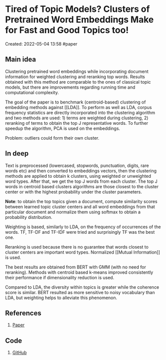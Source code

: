 # Tired of Topic Models? Clusters of Pretrained Word Embeddings Make for Fast and Good Topics too!
Created: 2022-05-04 13:58
#paper

## Main idea

Clustering pretrained word embeddings while incorporating document information for weighted clustering and reranking top words. Results obtained with this method are comparable to the ones of classical topic models, but there are improvements regarding running time and computational complexity.

The goal of the paper is to benchmark (centroid-based) clustering of embedding methods against [[LDA]]. 
To perform as well as LDA, corpus frequency statistics are directly incorporated into the clustering algorithm and two methods are used: 1) terms are weighted during clustering, 2) reranking of terms to obtain the top J representative words. To further speedup the algorithm, PCA is used on the embeddings.

Problem: outliers could form their own cluster.

## In deep

Text is preprocessed (lowercased, stopwords, punctuation, digits, rare words etc) and then converted to embeddings vectors, then the clustering methods are applied to obtain k clusters, using weighted or unweighted word types. After that, we get the top J words from each cluster.
The top J words in centroid based clusters algorithms are those closest to the cluster center or  with the highest probability under the cluster parameters.

**Note**: to obtain the top topics given a document, compute similarity scores between learned topic cluster centers and all word embeddings from that particular document and normalize them using softmax to obtain a probability distribution.

Weighting is based, similarly to LDA, on the frequency of occurrences of the words. TF, TF-DF and TF-IDF were tried and surprisingly TF was the best one.

Reranking is used because there is no guarantee that words closest to cluster centers are important word types. Normalized [[Mutual Information]] is used.

The best results are obtained from BERT with GMM (with no need for reranking). Methods with centroid based k-means improved consistently their performance if dimensionality reduction is used.

Compared to LDA, the diversity within topics is greater while the coherence score is similar. BERT resulted as more sensitive to noisy vocabulary than LDA, but weighting helps to alleviate this phenomenon.

## References
1. [Paper](https://arxiv.org/pdf/2004.14914.pdf)

## Code
1. [GitHub](https://github.com/adalmia96/Cluster-Analysis)
